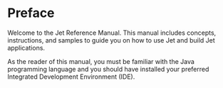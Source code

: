 # Preface

Welcome to the Jet Reference Manual. This manual includes concepts, instructions, and samples to guide you on how to use Jet and build Jet applications.

As the reader of this manual, you must be familiar with the Java programming language and you should have installed your preferred Integrated Development Environment (IDE).
